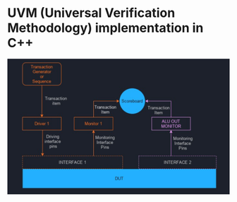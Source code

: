# UVM (Universal Verification Methodology) implementation in C++
![UVM-block-diagram](2024-07-19_09-26.png)

